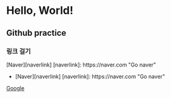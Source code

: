 
<h1>Hello, World!</h1>
<h2> Github practice </h2>
<h3> 링크 걸기</h3>
[Naver][naverlink]
[naverlink]: https://naver.com "Go naver"
<ul>
<li>
[Naver][naverlink]
[naverlink]: https://naver.com "Go naver"
</li>
</ul>


[Google][googlelink]

[googlelink]: https://google.com "Go google"
